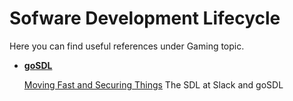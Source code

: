 # Sofware Development Lifecycle

Here you can find useful references under Gaming topic.

- [**goSDL**](https://github.com/slackhq/goSDL)

  [Moving Fast and Securing Things](https://slack.engineering/moving-fast-and-securing-things-540e6c5ae58a)  The SDL at Slack and goSDL



  

